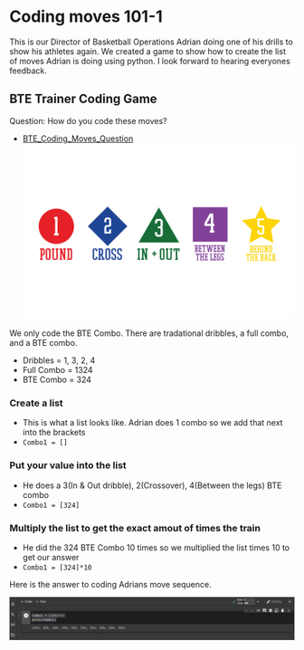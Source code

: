 # Coding moves 101-1


This is our Director of Basketball Operations Adrian doing one of his drills to show his athletes again.  We created a game to show how to create the list of moves Adrian is doing using python.  I look forward to hearing everyones feedback. 

## BTE Trainer Coding Game

Question: How do you code these moves? 
- [BTE_Coding_Moves_Question](https://youtu.be/ZzAWoJuvpWA)
![Dribble Tree](https://github.com/rashadwest/rashadwest.github.io/blob/master/_posts/Dribble_Tree_1-5.png?raw=true)

We only code the BTE Combo.  There are tradational dribbles, a full combo, and a BTE combo. 
- Dribbles = 1, 3, 2, 4 
- Full Combo = 1324
- BTE Combo = 324

### Create a list

- This is what a list looks like. Adrian does 1 combo so we add that next into the brackets
- `Combo1 = []` 

### Put your value into the list

- He does a 3(In & Out dribble), 2(Crossover), 4(Between the legs) BTE combo 
- `Combo1 = [324]`

### Multiply the list to get the exact amout of times the train

- He did the 324 BTE Combo 10 times so we multiplied the list times 10 to get our answer 
- `Combo1 = [324]*10`

Here is the answer to coding Adrians move sequence.

![BTE_Coding_Moves_Answer](https://github.com/rashadwest/rashadwest.github.io/blob/master/_posts/Screen%20Shot%202022-05-22%20at%2012.16.15%20AM.png?raw=true)
